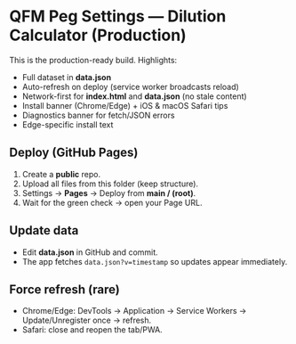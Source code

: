 
# QFM Peg Settings — Dilution Calculator (Production)

This is the production-ready build. Highlights:
- Full dataset in **data.json**
- Auto-refresh on deploy (service worker broadcasts reload)
- Network-first for **index.html** and **data.json** (no stale content)
- Install banner (Chrome/Edge) + iOS & macOS Safari tips
- Diagnostics banner for fetch/JSON errors
- Edge-specific install text

## Deploy (GitHub Pages)
1. Create a **public** repo.
2. Upload all files from this folder (keep structure).
3. Settings → **Pages** → Deploy from **main / (root)**.
4. Wait for the green check → open your Page URL.

## Update data
- Edit **data.json** in GitHub and commit.
- The app fetches `data.json?v=timestamp` so updates appear immediately.

## Force refresh (rare)
- Chrome/Edge: DevTools → Application → Service Workers → Update/Unregister once → refresh.
- Safari: close and reopen the tab/PWA.
